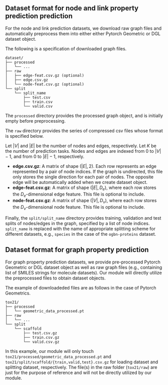 ## Dataset format for node and link property prediction prediction
For the node and link prediction datasets, we download raw graph files and automatically preprocess them into either either Pytorch Geometric or DGL dataset object.

The following is a specification of downloaded graph files.
```
dataset/
├── processed
│   └── ...
├── raw
│   ├── edge-feat.csv.gz (optional)
│   ├── edge.csv.gz
│   └── node-feat.csv.gz (optional)
└── split
    └── split_name
        ├── test.csv
        ├── train.csv
        └── valid.csv
```

The `processed` directory provides the processed graph object, and is initially empty before preprocessing.

The `raw` directory provides the series of compressed csv files whose format is specified below. 

Let $|V|$ and $|E|$ be the number of nodes and edges, respectively. Let $K$ be the number of prediction tasks.
Nodes and edges are indexed from 0 to $|V| - 1$, and from 0 to $|E|-1$, respectively.

- **edge.csv.gz**: A matrix of shape $(|E|,2)$. Each row represents an edge represented by a pair of node indices. If the graph is undirected, this file only stores the single direction for each pair of nodes. The opposite edge will be automatically added when we create dataset object.
- **edge-feat.csv.gz**: A matrix of shape $(|E|, D_{e})$, where each row stores the $D_e$-dimensional edge feature. This file is optional to include.
- **node-feat.csv.gz**: A matrix of shape $(|V|, D_{v})$, where each row stores the $D_v$-dimensional node feature. This file is optional to include.

Finally, the `split/split_name` directory provides training, validation and test splits of nodes/edges in the graph, specified by a list of node indices. `split_name` is replaced with the name of appropriate splitting scheme for different datasets, e.g., `species` in the case of the `ogbn-proteins` dataset.

## Dataset format for graph property prediction
For graph property prediction datasets, we provide pre-processed Pytorch Geometric or DGL dataset object as well as raw graph files (e.g., containing list of SMILES strings for molecule datasets). Our module will directly utilize the preprocessed files to obtain dataset objects.

The example of downloadeded files are as follows in the case of Pytorch Geometrics.
```
tox21/
├── processed
│   └── geometric_data_processed.pt
├── raw
│   └── ...
└── split
    └── scaffold
        ├── test.csv.gz
        ├── train.csv.gz
        └── valid.csv.gz
```
In this example, our module will only touch `tox21/processed/geometric_data_processed.pt` and `tox21/split/scaffold/{train,valid,test}.csv.gz` for loading dataset and splitting dataset, respectively. The file(s) in the raw folder (`tox21/raw`) are just for the purpose of reference and will not be directly utilized by our module. 
